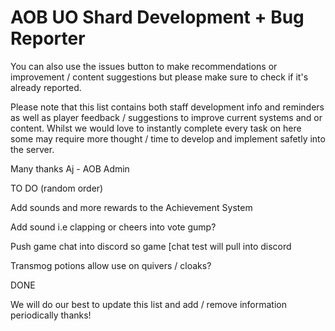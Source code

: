 # AOB UO Shard Development + Bug Reporter

You can also use the issues button to make recommendations or improvement / content suggestions but please make sure to check if it's already reported.

Please note that this list contains both staff development info and reminders as well as player feedback / suggestions to improve current systems and or content. Whilst we would love to instantly complete every task on here some may require more thought / time to develop and implement safetly into the server. 

Many thanks Aj - AOB Admin

TO DO (random order)

Add sounds and more rewards to the Achievement System

Add sound i.e clapping or cheers into vote gump?

Push game chat into discord so game [chat test will pull into discord

Transmog potions allow use on quivers / cloaks?

DONE

We will do our best to update this list and add / remove information periodically thanks!
